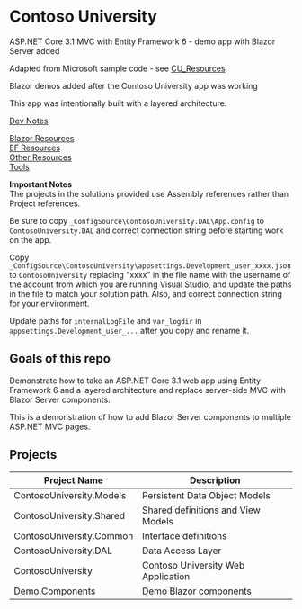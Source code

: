 # Contoso University

ASP.NET Core 3.1 MVC with Entity Framework 6 - demo app with Blazor Server added

Adapted from Microsoft sample code - see [CU_Resources](./_docs/CU_Resources.md)

Blazor demos added after the Contoso University app was working

This app was intentionally built with a layered architecture.

[Dev Notes](./_docs/CU__DevNotes.md)

[Blazor Resources](./_docs/CU_BlazorResources.md)<br/>
[EF Resources](./_docs/CU_EFResources.md)<br/>
[Other Resources](./_docs/CU_Resources.md)<br/>
[Tools](./_docs/CU_Tools.md)<br/>

**Important Notes**<br/>
The projects in the solutions provided use Assembly references rather than Project references.

Be sure to copy `_ConfigSource\ContosoUniversity.DAL\App.config` 
to `ContosoUniversity.DAL`
and correct connection string before starting work on the app.

Copy `_ConfigSource\ContosoUniversity\appsettings.Development_user_xxxx.json`
to `ContosoUniversity` replacing "xxxx" in the file name with the 
username of the account from which you are running Visual Studio, and
update the paths in the file to match your solution path.  Also,
and correct connection string for your environment.

Update paths for `internalLogFile` and `var_logdir`
in `appsettings.Development_user_...` after you copy and rename it.

## Goals of this repo

Demonstrate how to take an ASP.NET Core 3.1 web app using Entity Framework 6 and a layered architecture
and replace server-side MVC with Blazor Server components.

This is a demonstration of how to add Blazor Server components to multiple
ASP.NET MVC pages.

## Projects

Project Name                 | Description
-------------                | ------------
ContosoUniversity.Models     | Persistent Data Object Models
ContosoUniversity.Shared     | Shared definitions and View Models
ContosoUniversity.Common     | Interface definitions
ContosoUniversity.DAL        | Data Access Layer
ContosoUniversity            | Contoso University Web Application
Demo.Components              | Demo Blazor components
